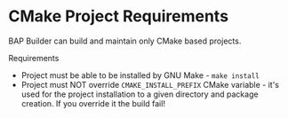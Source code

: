 
# CMake Project Requirements

BAP Builder can build and maintain only CMake based projects.

Requirements

- Project must be able to be installed by GNU Make - `make install`
- Project must NOT override `CMAKE_INSTALL_PREFIX` CMake variable - it's used for the project installation to
  a given directory and package creation. If you override it the build fail!
